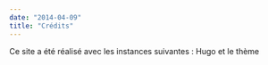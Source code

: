 ```yaml
---
date: "2014-04-09"
title: "Crédits"
---
```

Ce site a été réalisé avec les instances suivantes :
Hugo et le thème 
